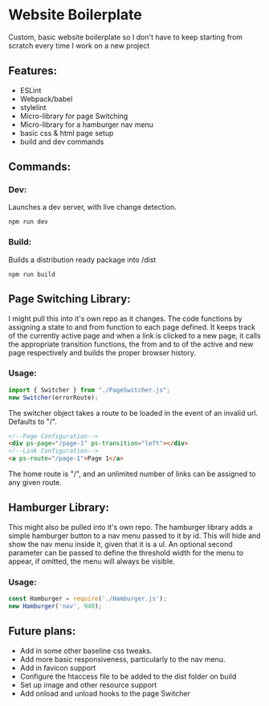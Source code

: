 # Website Boilerplate

Custom, basic website boilerplate so I don't have to keep starting from scratch every time I work on a new project

## Features:
* ESLint
* Webpack/babel
* stylelint
* Micro-library for page Switching
* Micro-library for a hamburger nav menu
* basic css & html page setup
* build and dev commands


## Commands:

### Dev:

Launches a dev server, with live change detection.
```
npm run dev
```

### Build:
Builds a distribution ready package into /dist
```
npm run build
```

## Page Switching Library:

I might pull this into it's own repo as it changes.
The code functions by assigning a state to and from function to
each page defined. It keeps track of the currently active page
and when a link is clicked to a new page, it calls the appropriate
transition functions, the from and to of the active and new page
respectively and builds the proper browser history.

### Usage:
```js
import { Switcher } from "./PageSwitcher.js";
new Switcher(errorRoute);
```
The switcher object takes a route to be loaded in the event of an invalid url. Defaults to "/".

```html
<!--Page Configuration-->
<div ps-page="/page-1" ps-transition="left"></div>
<!--Link Configuration-->
<a ps-route="/page-1">Page 1</a>
```

The home route is "/", and an unlimited number of links
can be assigned to any given route.

## Hamburger Library:
This might also be pulled into it's own repo.
The hamburger library adds a simple hamburger button to a nav menu passed to it by id.
This will hide and show the nav menu inside it, given that it is a ul.
An optional second parameter can be passed to define the threshold width for the menu to
appear, if omitted, the menu will always be visible.

### Usage:
```js
const Hamburger = require('./Hamburger.js');
new Hamburger('nav', 940);
```

## Future plans:
* Add in some other baseline css tweaks.
* Add more basic responsiveness, particularly to the nav menu.
* Add in favicon support
* Configure the htaccess file to be added to the dist folder on build
* Set up image and other resource support
* Add onload and unload hooks to the page Switcher
